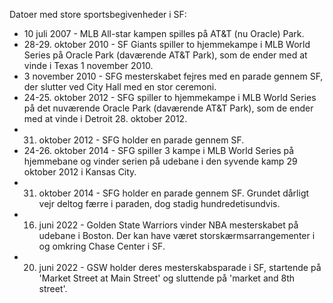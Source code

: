 Datoer med store sportsbegivenheder i SF:

* 10 juli 2007 - MLB All-star kampen spilles på AT&T (nu Oracle) Park.
* 28-29. oktober 2010 - SF Giants spiller to hjemmekampe i MLB World Series på Oracle Park (daværende AT&T Park), som de ender med at vinde i Texas 1 november 2010.
* 3 november 2010 - SFG mesterskabet fejres med en parade gennem SF, der slutter ved City Hall med en stor ceremoni.
* 24-25. oktober 2012 - SFG spiller to hjemmekampe i MLB World Series på det nuværende Oracle Park (daværende AT&T Park), som de ender med at vinde i Detroit 28. oktober 2012.
* 31. oktober 2012 - SFG holder en parade gennem SF.
* 24-26. oktober 2014 - SFG spiller 3 kampe i MLB World Series på hjemmebane og vinder serien på udebane i den syvende kamp 29 oktober 2012 i Kansas City.
* 31. oktober 2014 - SFG holder en parade gennem SF. Grundet dårligt vejr deltog færre i paraden, dog stadig hundredetisundvis.
* 16. juni 2022 - Golden State Warriors vinder NBA mesterskabet på udebane i Boston. Der kan have været storskærmsarrangementer i og omkring Chase Center i SF.
* 20. juni 2022 - GSW holder deres mesterskabsparade i SF, startende på 'Market Street at Main Street' og sluttende på 'market and 8th street'.
